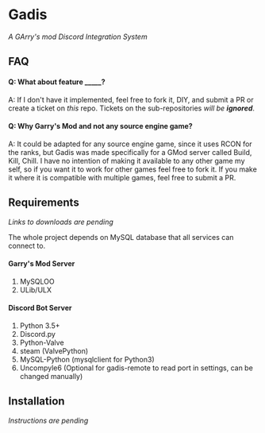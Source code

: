 # Gadis
_A GArry's mod Discord Integration System_

## FAQ
#### Q: What about feature _____?
A: If I don't have it implemented, feel free to fork it, DIY, and submit a PR or create a ticket on _this_ repo. Tickets on the sub-repositories _will be **ignored**_.

#### Q: Why Garry's Mod and not any source engine game?
A: It could be adapted for any source engine game, since it uses RCON for the ranks, but Gadis was made specifically for a GMod server called Build, Kill, Chill. I have no intention of making it available to any other game my self, so if you want it to work for other games feel free to fork it. If you make it where it is compatible with multiple games, feel free to submit a PR.

## Requirements
_Links to downloads are pending_

The whole project depends on MySQL database that all services can connect to.

#### Garry's Mod Server
1. MySQLOO
2. ULib/ULX

#### Discord Bot Server
1. Python 3.5+
2. Discord.py
3. Python-Valve
4. steam (ValvePython)
5. MySQL-Python (mysqlclient for Python3)
6. Uncompyle6 (Optional for gadis-remote to read port in settings, can be changed manually)

## Installation
_Instructions are pending_
